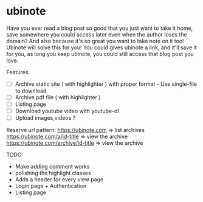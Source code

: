 # ubinote
Have you ever read a blog post so good that you just want to take it home, save somewhere you could access later even when the author loses the domain?
And also because it's so great you want to take note on it too!
Ubinote will solve this for you! You could gives ubinote a link, and it'll save it for you, as long you keep ubinote, you could still access that blog post you love.

Features:
- [ ] Archive static site ( with highlighter ) with proper format - Use single-file to download
- [ ] Archive pdf file    ( with highlighter )
- [ ] Listing page
- [ ] Download youtube video with youtube-dl
- [ ] Upload images,videos ?

Reserve url pattern:
https://ubinote.com => list archives
https://ubinote.com/a/id-title => view the archive
https://ubinote.com/archive/id-title => view the archive

TODO:
- Make adding comment works
- polishing the highlight classes
- Adds a header for every view page
- Login page + Authentication
- Listing page
